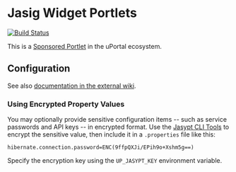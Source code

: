 # Jasig Widget Portlets

[![Build Status](https://travis-ci.org/Jasig/JasigWidgetPortlets.svg?branch=master)](https://travis-ci.org/Jasig/JasigWidgetPortlets)

This is a [Sponsored Portlet][] in the uPortal ecosystem.

## Configuration

See also [documentation in the external wiki][Jasig Widget Portlets in Confluence].

### Using Encrypted Property Values

You may optionally provide sensitive configuration items -- such as service passwords and API keys -- in encrypted format.  Use the [Jasypt CLI Tools](http://www.jasypt.org/cli.html) to encrypt the sensitive value, then include it in a `.properties` file like this:

```
hibernate.connection.password=ENC(9ffpQXJi/EPih9o+Xshm5g==)
```

Specify the encryption key using the `UP_JASYPT_KEY` environment variable.

[Sponsored Portlet]: https://wiki.jasig.org/display/PLT/Jasig+Sponsored+Portlets
[Jasig Widget Portlets in Confluence]: https://wiki.jasig.org/display/PLT/Jasig+Widget+Portlets
